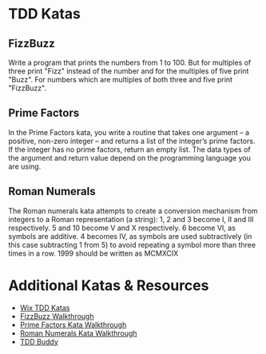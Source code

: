 # TDD Katas

## FizzBuzz
Write a program that prints the numbers from 1 to 100. But for multiples of three print "Fizz" instead of the number and for the multiples of five print "Buzz". For numbers which are multiples of both three and five print "FizzBuzz".

## Prime Factors
In the Prime Factors kata, you write a routine that takes one argument – a positive, non-zero integer – and returns a list of the integer’s prime factors.
If the integer has no prime factors, return an empty list.
The data types of the argument and return value depend on the programming language you are using. 

## Roman Numerals
The Roman numerals kata attempts to create a conversion mechanism from integers to a Roman representation (a string):
1, 2 and 3 become I, II and III respectively.
5 and 10 become V and X respectively.
6 become VI, as symbols are additive.
4 becomes IV, as symbols are used subtractively (in this case subtracting 1 from 5) to avoid repeating a symbol more than three times in a row.
1999 should be written as MCMXCIX

# Additional Katas & Resources

- [Wix TDD Katas](https://github.com/wix/tdd-katas)
- [FizzBuzz Walkthrough](https://learnitmyway.com/tdd-example/)
- [Prime Factors Kata Walkthrough](https://www.youtube.com/watch?v=qvi8iBSmH5A&ab_channel=DominikMarczuk)
- [Roman Numerals Kata Walkthrough](https://www.youtube.com/watch?v=hRIU7463Ifo&ab_channel=DominikMarczuk)
- [TDD Buddy](http://www.tddbuddy.com/)